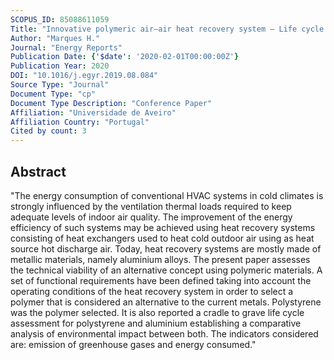 ```yaml
---
SCOPUS_ID: 85088611059
Title: "Innovative polymeric air–air heat recovery system — Life cycle assessment"
Author: "Marques H."
Journal: "Energy Reports"
Publication Date: {'$date': '2020-02-01T00:00:00Z'}
Publication Year: 2020
DOI: "10.1016/j.egyr.2019.08.084"
Source Type: "Journal"
Document Type: "cp"
Document Type Description: "Conference Paper"
Affiliation: "Universidade de Aveiro"
Affiliation Country: "Portugal"
Cited by count: 3
---
```


## Abstract
"The energy consumption of conventional HVAC systems in cold climates is strongly influenced by the ventilation thermal loads required to keep adequate levels of indoor air quality. The improvement of the energy efficiency of such systems may be achieved using heat recovery systems consisting of heat exchangers used to heat cold outdoor air using as heat source hot discharge air. Today, heat recovery systems are mostly made of metallic materials, namely aluminium alloys. The present paper assesses the technical viability of an alternative concept using polymeric materials. A set of functional requirements have been defined taking into account the operating conditions of the heat recovery system in order to select a polymer that is considered an alternative to the current metals. Polystyrene was the polymer selected. It is also reported a cradle to grave life cycle assessment for polystyrene and aluminium establishing a comparative analysis of environmental impact between both. The indicators considered are: emission of greenhouse gases and energy consumed."
